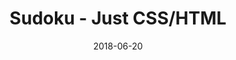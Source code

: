 ---
title: 'Sudoku - Just CSS/HTML'
description: 'Complete a sudoku puzzle without Javascript or server-side interaction.'
gametype: 'easy'
gameid: 8
date: 2018-06-20
tags: []
draft: false
type: 'games'
num19: [{'idx':1,'arr1':[1,2,3,4,5,6,7,8,9],'arr2':[1,2,3,4,5,6,7,8,9]},{'idx':2,'arr1':[1,2,3,4,5,6,7,8,9],'arr2':[1,2,3,4,5,6,7,8,9]},{'idx':3,'arr1':[1,2,3,4,5,6,7,8,9],'arr2':[1,2,3,4,5,6,7,8,9]},{'idx':4,'arr1':[1,2,3,4,5,6,7,8,9],'arr2':[1,2,3,4,5,6,7,8,9]},{'idx':5,'arr1':[1,2,3,4,5,6,7,8,9],'arr2':[1,2,3,4,5,6,7,8,9]},{'idx':6,'arr1':[1,2,3,4,5,6,7,8,9],'arr2':[1,2,3,4,5,6,7,8,9]},{'idx':7,'arr1':[1,2,3,4,5,6,7,8,9],'arr2':[1,2,3,4,5,6,7,8,9]},{'idx':8,'arr1':[1,2,3,4,5,6,7,8,9],'arr2':[1,2,3,4,5,6,7,8,9]},{'idx':9,'arr1':[1,2,3,4,5,6,7,8,9],'arr2':[1,2,3,4,5,6,7,8,9]}]
puzzle: [[0, 0, 0, 0, 0, 0, 0, 7, 0], [1, 0, 9, 0, 0, 7, 0, 2, 4], [7, 0, 6, 4, 0, 0, 1, 0, 0], [9, 0, 0, 8, 0, 2, 0, 0, 0], [0, 7, 0, 0, 0, 0, 0, 9, 0], [5, 0, 0, 6, 0, 4, 0, 0, 0], [8, 0, 7, 1, 0, 0, 2, 0, 0], [2, 0, 1, 0, 0, 6, 0, 3, 9], [0, 0, 0, 0, 0, 0, 0, 4, 0]]
layout: 'sudokucssstatic'
---